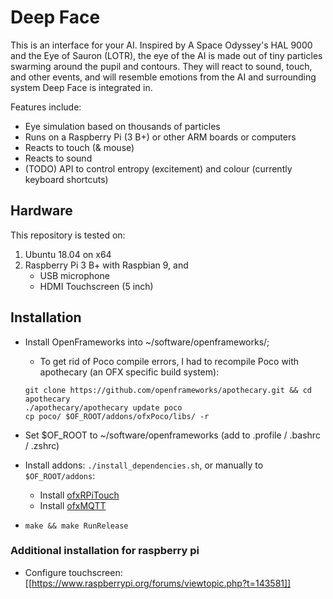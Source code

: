 # Deep Face
This is an interface for your AI. Inspired by A Space Odyssey's HAL 9000
and the Eye of Sauron (LOTR), the eye of the AI is made out of tiny
particles swarming around the pupil and contours. They will react to sound,
touch, and other events, and will resemble emotions from the AI and
surrounding system Deep Face is integrated in.

Features include:

- Eye simulation based on thousands of particles
- Runs on a Raspberry Pi (3 B+) or other ARM boards or computers
- Reacts to touch (& mouse)
- Reacts to sound
- (TODO) API to control entropy (excitement) and colour (currently keyboard shortcuts)


## Hardware
This repository is tested on:
1. Ubuntu 18.04 on x64
2. Raspberry Pi 3 B+ with Raspbian 9, and
   - USB microphone
   - HDMI Touchscreen (5 inch)


## Installation
- Install OpenFrameworks into ~/software/openframeworks/;
  - To get rid of Poco compile errors, I had to recompile Poco with apothecary (an OFX specific build system):
  ```
  git clone https://github.com/openframeworks/apothecary.git && cd apothecary
  ./apothecary/apothecary update poco
  cp poco/ $OF_ROOT/addons/ofxPoco/libs/ -r
  ```

- Set $OF_ROOT to ~/software/openframeworks (add to .profile / .bashrc / .zshrc)

- Install addons: `./install_dependencies.sh`, or manually to `$OF_ROOT/addons`:
    - Install [ofxRPiTouch](https://github.com/turiphro/ofxRPiTouch)
    - Install [ofxMQTT](https://github.com/256dpi/ofxMQTT.git)

- `make && make RunRelease`

### Additional installation for raspberry pi
- Configure touchscreen: [[https://www.raspberrypi.org/forums/viewtopic.php?t=143581]]
